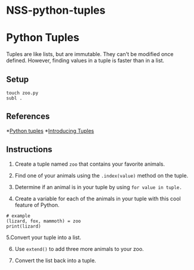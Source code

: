 # NSS-python-tuples

# Python Tuples

Tuples are like lists, but are immutable. They can't be modified once defined. However, finding values in a tuple is faster than in a list.

## Setup

```mkdir -p ~/workspace/python/exercises/tuples && cd $_
touch zoo.py
subl .
```
## References

*[Python tuples](https://docs.python.org/3.6/tutorial/datastructures.html#tuples-and-sequences)
*[Introducing Tuples](http://www.diveintopython.net/native_data_types/tuples.html)

## Instructions

1. Create a tuple named ```zoo``` that contains your favorite animals.

2. Find one of your animals using the ```.index(value)``` method on the tuple.

3. Determine if an animal is in your tuple by using ```for value in tuple.```

4. Create a variable for each of the animals in your tuple with this cool feature of Python.
```
# example
(lizard, fox, mammoth) = zoo
print(lizard)
```

   5.Convert your tuple into a list.

6. Use ```extend()``` to add three more animals to your zoo.

7. Convert the list back into a tuple.